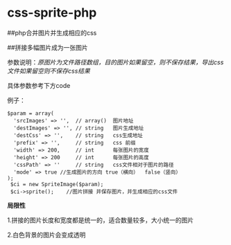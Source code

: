 # css-sprite-php
##php合并图片并生成相应的css

##拼接多幅图片成为一张图片

参数说明：_原图片为文件路径数组，目的图片如果留空，则不保存结果，导出css文件如果留空则不保存css结果_

具体参数参考下方code
 
  例子：
 ~~~
 $param = array(
   'srcImages' => '',  // array()  图片地址
   'destImages' => '', // string   图片生成地址
   'destCss' => '',    // string   css生成地址     
   'prefix' => '',     // string   css 前缀
   'width' => 200,     // int      每张图片的宽度
   'height' => 200     // int      每张图片的高度
   'cssPath' => ''     // string   css文件相对于图片的路径
   'mode' => true //生成图片的方向 true（横向）  false（竖向）
 );
  $ci = new SpriteImage($param);
  $ci->sprite();    //图片拼接 并保存图片，并生成相应的css文件   
~~~
**局限性**

1.拼接的图片长度和宽度都是统一的，适合数量较多，大小统一的图片

2.白色背景的图片会变成透明
